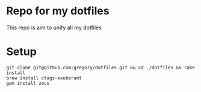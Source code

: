 Repo for my dotfiles
============

This repo is aim to unify all my dotfiles

# Setup

```
git clone git@github.com:gregory/dotfiles.git && cd ./dotfiles && rake install
brew install ctags-exuberant
gem install zeus
```
